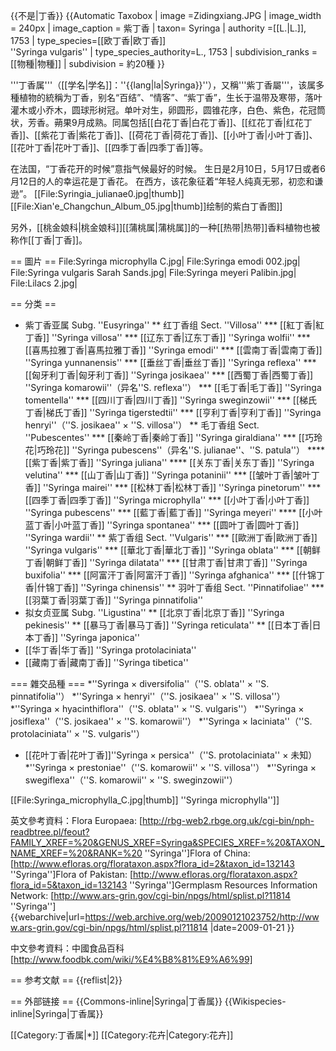 {{不是|丁香}}
{{Automatic Taxobox 
| image =Zidingxiang.JPG
| image_width = 240px
| image_caption = 紫丁香
| taxon= Syringa
| authority =[[L.|L.]], 1753
| type_species=[[欧丁香|欧丁香]]<br>''Syringa vulgaris''
| type_species_authority=L., 1753
| subdivision_ranks = [[物種|物種]]
| subdivision = 
約20種
}}

'''丁香属'''（[[学名|学名]]：''{{lang|la|Syringa}}''），又稱'''紫丁香屬'''，该属多種植物的統稱为丁香，别名“百结”、“情客”、“紫丁香”，生长于温带及寒带，落叶灌木或小乔木，圆球形树冠。单叶对生，卵圆形，圆锥花序，白色、紫色，花冠筒状，芳香。蒴果9月成熟。同属包括[[白花丁香|白花丁香]]、[[红花丁香|红花丁香]]、[[紫花丁香|紫花丁香]]、[[荷花丁香|荷花丁香]]、[[小叶丁香|小叶丁香]]、[[花叶丁香|花叶丁香]]、[[四季丁香|四季丁香]]等。

在法国，“丁香花开的时候”意指气候最好的时候。
生日是2月10日，5月17日或者6月12日的人的幸运花是丁香花。
在西方，该花象征着“年轻人纯真无邪，初恋和谦逊”。
[[File:Syringia_julianae0.jpg|thumb]]
[[File:Xian'e_Changchun_Album_05.jpg|thumb]]绘制的紫白丁香图]]

另外，[[桃金娘科|桃金娘科]][[蒲桃属|蒲桃属]]的一种[[热带|热带]]香料植物也被称作[[丁香|丁香]]。

== 圖片 ==
<gallery>
File:Syringa microphylla C.jpg|
File:Syringa emodi 002.jpg|
File:Syringa vulgaris Sarah Sands.jpg|
File:Syringa meyeri Palibin.jpg|
File:Lilacs 2.jpg|
</gallery>

== 分类 ==
* 紫丁香亚属 Subg. ''Eusyringa''
** 红丁香组 Sect. ''Villosa''
*** [[紅丁香|紅丁香]] ''Syringa villosa''
*** [[辽东丁香|辽东丁香]] ''Syringa wolfii''
*** [[喜馬拉雅丁香|喜馬拉雅丁香]] ''Syringa emodi''
*** [[雲南丁香|雲南丁香]] ''Syringa yunnanensis''
*** [[垂丝丁香|垂丝丁香]] ''Syringa reflexa''
*** [[匈牙利丁香|匈牙利丁香]] ''Syringa josikaea''
*** [[西蜀丁香|西蜀丁香]] ''Syringa komarowii''（异名''S. reflexa''）
*** [[毛丁香|毛丁香]] ''Syringa tomentella''
*** [[四川丁香|四川丁香]] ''Syringa sweginzowii''
*** [[梯氏丁香|梯氏丁香]] ''Syringa tigerstedtii''
*** [[亨利丁香|亨利丁香]] ''Syringa henryi''（''S. josikaea'' × ''S. villosa''）
** 毛丁香组 Sect. ''Pubescentes''
*** [[秦岭丁香|秦岭丁香]] ''Syringa giraldiana''
*** [[巧玲花|巧玲花]] ''Syringa pubescens''（异名''S. julianae''、''S. patula''）
**** [[紫丁香|紫丁香]] ''Syringa juliana''
**** [[关东丁香|关东丁香]] ''Syringa velutina''
*** [[山丁香|山丁香]] ''Syringa potaninii''
*** [[皱叶丁香|皱叶丁香]] ''Syringa mairei''
*** [[松林丁香|松林丁香]] ''Syringa pinetorum''
*** [[四季丁香|四季丁香]] ''Syringa microphylla''
*** [[小叶丁香|小叶丁香]] ''Syringa pubescens''
*** [[藍丁香|藍丁香]] ''Syringa meyeri''
**** [[小叶蓝丁香|小叶蓝丁香]] ''Syringa spontanea''
*** [[圆叶丁香|圆叶丁香]] ''Syringa wardii''
** 紫丁香组 Sect. ''Vulgaris''
*** [[歐洲丁香|歐洲丁香]] ''Syringa vulgaris'' 
*** [[華北丁香|華北丁香]] ''Syringa oblata''
*** [[朝鲜丁香|朝鲜丁香]] ''Syringa dilatata''
*** [[甘肃丁香|甘肃丁香]] ''Syringa buxifolia''
*** [[阿富汗丁香|阿富汗丁香]] ''Syringa afghanica''
*** [[什锦丁香|什锦丁香]] ''Syringa chinensis''
** 羽叶丁香组 Sect. ''Pinnatifoliae''
*** [[羽葉丁香|羽葉丁香]] ''Syringa pinnatifolia''
* 拟女贞亚属 Subg. ''Ligustina''
** [[北京丁香|北京丁香]] ''Syringa pekinesis''
** [[暴马丁香|暴马丁香]] ''Syringa reticulata''
** [[日本丁香|日本丁香]] ''Syringa japonica''
* [[华丁香|华丁香]] ''Syringa protolaciniata''
* [[藏南丁香|藏南丁香]] ''Syringa tibetica''

=== 雜交品種 ===
*''Syringa × diversifolia''（''S. oblata'' × ''S. pinnatifolia''）
*''Syringa × henryi''（''S. josikaea'' × ''S. villosa''）
*''Syringa × hyacinthiflora''（''S. oblata'' × ''S. vulgaris''）
*''Syringa × josiflexa''（''S. josikaea'' × ''S. komarowii''）
*''Syringa × laciniata''（''S. protolaciniata'' × ''S. vulgaris''）
* [[花叶丁香|花叶丁香]]''Syringa × persica''（''S. protolaciniata'' × 未知）
*''Syringa × prestoniae''（''S. komarowii'' × ''S. villosa''）
*''Syringa × swegiflexa''（''S. komarowii'' × ''S. sweginzowii''）

[[File:Syringa_microphylla_C.jpg|thumb]] ''Syringa microphylla'']]

英文參考資料：<ref name=fe>Flora Europaea: [http://rbg-web2.rbge.org.uk/cgi-bin/nph-readbtree.pl/feout?FAMILY_XREF=%20&GENUS_XREF=Syringa&SPECIES_XREF=%20&TAXON_NAME_XREF=%20&RANK=%20 ''Syringa'']</ref><ref name=foc>Flora of China: [http://www.efloras.org/florataxon.aspx?flora_id=2&taxon_id=132143 ''Syringa'']</ref><ref name=fop>Flora of Pakistan: [http://www.efloras.org/florataxon.aspx?flora_id=5&taxon_id=132143 ''Syringa'']</ref><ref name=grin>Germplasm Resources Information Network: [http://www.ars-grin.gov/cgi-bin/npgs/html/splist.pl?11814 ''Syringa''] {{webarchive|url=https://web.archive.org/web/20090121023752/http://www.ars-grin.gov/cgi-bin/npgs/html/splist.pl?11814 |date=2009-01-21 }}</ref>

中文參考資料：<ref>中國食品百科 [http://www.foodbk.com/wiki/%E4%B8%81%E9%A6%99]</ref>

== 参考文献 ==
{{reflist|2}}

== 外部链接 ==
{{Commons-inline|Syringa|丁香属}}
{{Wikispecies-inline|Syringa|丁香属}}

[[Category:丁香属|*]]
[[Category:花卉|Category:花卉]]